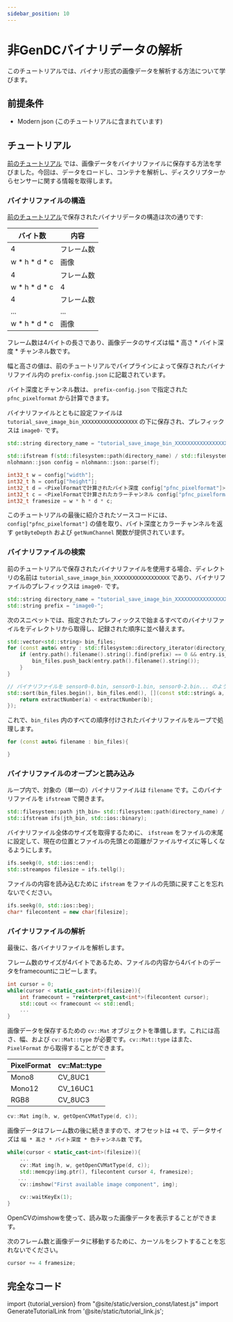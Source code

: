 ```yaml
---
sidebar_position: 10
---
```


# 非GenDCバイナリデータの解析

このチュートリアルでは、バイナリ形式の画像データを解析する方法について学びます。

## 前提条件

* Modern json (このチュートリアルに含まれています) 

## チュートリアル

[前のチュートリアル](save-image-bin) では、画像データをバイナリファイルに保存する方法を学びました。今回は、データをロードし、コンテナを解析し、ディスクリプターからセンサーに関する情報を取得します。

### バイナリファイルの構造 

[前のチュートリアル](save-image-bin)で保存されたバイナリデータの構造は次の通りです:

| バイト数       | 内容         |
|---------------|------------|
| 4                | フレーム数   |
| w \* h \* d \* c | 画像        |
| 4                | フレーム数   |
| w \* h \* d \* c | 4          |
| 4                | フレーム数   |
| ...              | ...        |
| w \* h \* d \* c | 画像        |

フレーム数は4バイトの長さであり、画像データのサイズは幅 * 高さ * バイト深度 * チャンネル数です。

幅と高さの値は、前のチュートリアルでパイプラインによって保存されたバイナリファイル内の `prefix-config.json` に記載されています。

バイト深度とチャンネル数は、 `prefix-config.json` で指定された `pfnc_pixelformat` から計算できます。

バイナリファイルとともに設定ファイルは `tutorial_save_image_bin_XXXXXXXXXXXXXXXXXX` の下に保存され、プレフィックスは `image0-` です。

```c++
std::string directory_name = "tutorial_save_image_bin_XXXXXXXXXXXXXXXXXX";

std::ifstream f(std::filesystem::path(directory_name) / std::filesystem::path(prefix+"config.json"));
nlohmann::json config = nlohmann::json::parse(f);

int32_t w = config["width"];
int32_t h = config["height"];
int32_t d = <PixelFormatで計算されたバイト深度 config["pfnc_pixelformat"]>; 例: Mono12の場合は2
int32_t c = <PixelFormatで計算されたカラーチャンネル config["pfnc_pixelformat"]>; 例: Mono12の場合は1
int32_t framesize = w * h * d * c;
```

このチュートリアルの最後に紹介されたソースコードには、 `config["pfnc_pixelformat"]` の値を取り、バイト深度とカラーチャンネルを返す `getByteDepth` および `getNumChannel` 関数が提供されています。

### バイナリファイルの検索

前のチュートリアルで保存されたバイナリファイルを使用する場合、ディレクトリの名前は `tutorial_save_image_bin_XXXXXXXXXXXXXXXXXX` であり、バイナリファイルのプレフィックスは `image0-` です。

```c++
std::string directory_name = "tutorial_save_image_bin_XXXXXXXXXXXXXXXXXX";
std::string prefix = "image0-";
```

次のスニペットでは、指定されたプレフィックスで始まるすべてのバイナリファイルをディレクトリから取得し、記録された順序に並べ替えます。

```c++
std::vector<std::string> bin_files;
for (const auto& entry : std::filesystem::directory_iterator(directory_name)) {
    if (entry.path().filename().string().find(prefix) == 0 && entry.is_regular_file() && entry.path().extension() == ".bin") {
        bin_files.push_back(entry.path().filename().string());
    }
}

// バイナリファイルを sensor0-0.bin, sensor0-1.bin, sensor0-2.bin... のように並べ替えます
std::sort(bin_files.begin(), bin_files.end(), [](const std::string& a, const std::string& b) {
    return extractNumber(a) < extractNumber(b);
});
```

これで、`bin_files` 内のすべての順序付けされたバイナリファイルをループで処理します。

```c++
for (const auto& filename : bin_files){

}
```

### バイナリファイルのオープンと読み込み

ループ内で、対象の（単一の）バイナリファイルは `filename` です。このバイナリファイルを `ifstream` で開きます。

```c++
std::filesystem::path jth_bin= std::filesystem::path(directory_name) / std::filesystem::path(filename);
std::ifstream ifs(jth_bin, std::ios::binary);
```

バイナリファイル全体のサイズを取得するために、 `ifstream` をファイルの末尾に設定して、現在の位置とファイルの先頭との距離がファイルサイズに等しくなるようにします。

```c++
ifs.seekg(0, std::ios::end);
std::streampos filesize = ifs.tellg();
```

ファイルの内容を読み込むために `ifstream` をファイルの先頭に戻すことを忘れないでください。

```c++
ifs.seekg(0, std::ios::beg);
char* filecontent = new char[filesize];
```

### バイナリファイルの解析

最後に、各バイナリファイルを解析します。

フレーム数のサイズが4バイトであるため、ファイルの内容から4バイトのデータをframecountにコピーします。

```c++
int cursor = 0;
while(cursor < static_cast<int>(filesize)){
    int framecount = *reinterpret_cast<int*>(filecontent cursor);
    std::cout << framecount << std::endl;
    ...
}
```

画像データを保存するための `cv::Mat` オブジェクトを準備します。これには高さ、幅、および `cv::Mat::type` が必要です。`cv::Mat::type` はまた、 `PixelFormat` から取得することができます。

| PixelFormat | cv::Mat::type |
|-------------|---------------|
| Mono8       | CV_8UC1       |
| Mono12      | CV_16UC1      |
| RGB8        | CV_8UC3       |

```c++
cv::Mat img(h, w, getOpenCVMatType(d, c));
```

画像データはフレーム数の後に続きますので、オフセットは `+4` で、データサイズは `幅 * 高さ * バイト深度 * 色チャンネル数` です。

```c++
while(cursor < static_cast<int>(filesize)){
    ...
    cv::Mat img(h, w, getOpenCVMatType(d, c));
    std::memcpy(img.ptr(), filecontent cursor 4, framesize);
　　...
    cv::imshow("First available image component", img);

    cv::waitKeyEx(1);
}
```


OpenCVのimshowを使って、読み取った画像データを表示することができます。

次のフレーム数と画像データに移動するために、カーソルをシフトすることを忘れないでください。

```c++
cursor += 4 framesize;
```

## 完全なコード

import {tutorial_version} from "@site/static/version_const/latest.js"
import GenerateTutorialLink from '@site/static/tutorial_link.js';

<GenerateTutorialLink language="cpp" tag={tutorial_version} tutorialfile="tutorial5_parse_image_bin_data" />

